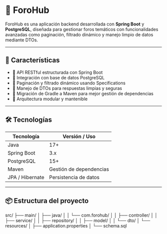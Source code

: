 # 🧠 ForoHub

ForoHub es una aplicación backend desarrollada con **Spring Boot** y **PostgreSQL**, diseñada para gestionar foros temáticos con funcionalidades avanzadas como paginación, filtrado dinámico y manejo limpio de datos mediante DTOs.

---

## 🚀 Características

- 🔹 API RESTful estructurada con Spring Boot
- 🔹 Integración con base de datos PostgreSQL
- 🔹 Paginación y filtrado dinámico usando Specifications
- 🔹 Manejo de DTOs para respuestas limpias y seguras
- 🔹 Migración de Gradle a Maven para mejor gestión de dependencias
- 🔹 Arquitectura modular y mantenible

---

## 🛠️ Tecnologías

| Tecnología     | Versión / Uso             |
|----------------|---------------------------|
| Java           | 17+                       |
| Spring Boot    | 3.x                       |
| PostgreSQL     | 15+                       |
| Maven          | Gestión de dependencias   |
| JPA / Hibernate| Persistencia de datos     |

---

## 📦 Estructura del proyecto
src/ ├── main/ │   ├── java/ │   │   └── com.forohub/ │   │       ├── controller/ │   │       ├── service/ │   │       ├── repository/ │   │       ├── model/ │   │       └── dto/ │   └── resources/ │       ├── application.properties │       └── schema.sql

